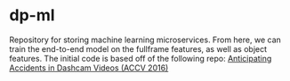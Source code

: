 # dp-ml

Repository for storing machine learning microservices. From here, we can train the end-to-end model on the fullframe features, as well as object features. The initial code is based off of the following repo:
[Anticipating Accidents in Dashcam Videos (ACCV 2016)](https://github.com/smallcorgi/Anticipating-Accidents)